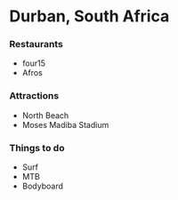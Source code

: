 # Durban, South Africa

### Restaurants

- four15
- Afros

### Attractions

- North Beach
- Moses Madiba Stadium

### Things to do

- Surf
- MTB
- Bodyboard
